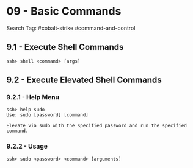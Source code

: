 # 09 - Basic Commands

Search Tag: #cobalt-strike #command-and-control

## 9.1 - Execute Shell Commands

`ssh> shell <command> [args]`

## 9.2 - Execute Elevated Shell Commands

### 9.2.1 - Help Menu

```
ssh> help sudo
Use: sudo [password] [command]

Elevate via sudo with the specified password and run the specified command.
```

### 9.2.2 - Usage

`ssh> sudo <password> <command> [arguments]`